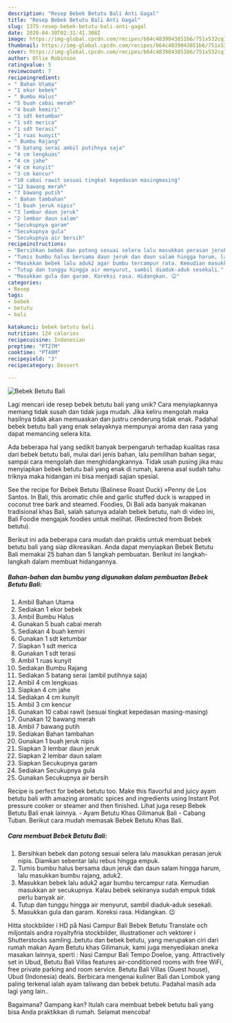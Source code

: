```yaml
---
description: "Resep Bebek Betutu Bali Anti Gagal"
title: "Resep Bebek Betutu Bali Anti Gagal"
slug: 1375-resep-bebek-betutu-bali-anti-gagal
date: 2020-04-30T02:31:41.308Z
image: https://img-global.cpcdn.com/recipes/b64c4839043851b6/751x532cq70/bebek-betutu-bali-foto-resep-utama.jpg
thumbnail: https://img-global.cpcdn.com/recipes/b64c4839043851b6/751x532cq70/bebek-betutu-bali-foto-resep-utama.jpg
cover: https://img-global.cpcdn.com/recipes/b64c4839043851b6/751x532cq70/bebek-betutu-bali-foto-resep-utama.jpg
author: Ollie Robinson
ratingvalue: 5
reviewcount: 7
recipeingredient:
- " Bahan Utama"
- "1 ekor bebek"
- " Bumbu Halus"
- "5 buah cabai merah"
- "4 buah kemiri"
- "1 sdt ketumbar"
- "1 sdt merica"
- "1 sdt terasi"
- "1 ruas kunyit"
- " Bumbu Rajang"
- "5 batang serai ambil putihnya saja"
- "4 cm lengkuas"
- "4 cm jahe"
- "4 cm kunyit"
- "3 cm kencur"
- "10 cabai rawit sesuai tingkat kepedasan masingmasing"
- "12 bawang merah"
- "7 bawang putih"
- " Bahan tambahan"
- "1 buah jeruk nipis"
- "3 lembar daun jeruk"
- "2 lembar daun salam"
- "Secukupnya garam"
- "Secukupnya gula"
- "Secukupnya air bersih"
recipeinstructions:
- "Bersihkan bebek dan potong sesuai selera lalu masukkan perasan jeruk nipis. Diamkan sebentar lalu rebus hingga empuk."
- "Tumis bumbu halus bersama daun jeruk dan daun salam hingga harum, lalu masukkan bumbu rajang, aduk2."
- "Masukkan bebek lalu aduk2 agar bumbu tercampur rata. Kemudian masukkan air secukupnya. Kalau bebek sekiranya sudah empuk tidak perlu banyak air."
- "Tutup dan tunggu hingga air menyurut, sambil diaduk-aduk sesekali."
- "Masukkan gula dan garam. Koreksi rasa. Hidangkan. 😉"
categories:
- Resep
tags:
- bebek
- betutu
- bali

katakunci: bebek betutu bali 
nutrition: 124 calories
recipecuisine: Indonesian
preptime: "PT27M"
cooktime: "PT40M"
recipeyield: "3"
recipecategory: Dessert

---
```



![Bebek Betutu Bali](https://img-global.cpcdn.com/recipes/b64c4839043851b6/751x532cq70/bebek-betutu-bali-foto-resep-utama.jpg)

Lagi mencari ide resep bebek betutu bali yang unik? Cara menyiapkannya memang tidak susah dan tidak juga mudah. Jika keliru mengolah maka hasilnya tidak akan memuaskan dan justru cenderung tidak enak. Padahal bebek betutu bali yang enak selayaknya mempunyai aroma dan rasa yang dapat memancing selera kita.

Ada beberapa hal yang sedikit banyak berpengaruh terhadap kualitas rasa dari bebek betutu bali, mulai dari jenis bahan, lalu pemilihan bahan segar, sampai cara mengolah dan menghidangkannya. Tidak usah pusing jika mau menyiapkan bebek betutu bali yang enak di rumah, karena asal sudah tahu triknya maka hidangan ini bisa menjadi sajian spesial.

See the recipe for Bebek Betutu (Balinese Roast Duck) »Penny de Los Santos. In Bali, this aromatic chile and garlic stuffed duck is wrapped in coconut tree bark and steamed. Foodies, Di Bali ada banyak makanan tradisional khas Bali, salah satunya adalah bebek betutu, nah di video ini, Bali Foodie mengajak foodies untuk melihat. (Redirected from Bebek betutu).


Berikut ini ada beberapa cara mudah dan praktis untuk membuat bebek betutu bali yang siap dikreasikan. Anda dapat menyiapkan Bebek Betutu Bali memakai 25 bahan dan 5 langkah pembuatan. Berikut ini langkah-langkah dalam membuat hidangannya.

<!--inarticleads1-->

##### Bahan-bahan dan bumbu yang digunakan dalam pembuatan Bebek Betutu Bali:

1. Ambil  Bahan Utama
1. Sediakan 1 ekor bebek
1. Ambil  Bumbu Halus
1. Gunakan 5 buah cabai merah
1. Sediakan 4 buah kemiri
1. Gunakan 1 sdt ketumbar
1. Siapkan 1 sdt merica
1. Gunakan 1 sdt terasi
1. Ambil 1 ruas kunyit
1. Sediakan  Bumbu Rajang
1. Sediakan 5 batang serai (ambil putihnya saja)
1. Ambil 4 cm lengkuas
1. Siapkan 4 cm jahe
1. Sediakan 4 cm kunyit
1. Ambil 3 cm kencur
1. Gunakan 10 cabai rawit (sesuai tingkat kepedasan masing-masing)
1. Gunakan 12 bawang merah
1. Ambil 7 bawang putih
1. Sediakan  Bahan tambahan
1. Gunakan 1 buah jeruk nipis
1. Siapkan 3 lembar daun jeruk
1. Siapkan 2 lembar daun salam
1. Siapkan Secukupnya garam
1. Sediakan Secukupnya gula
1. Gunakan Secukupnya air bersih


Recipe is perfect for bebek betutu too. Make this flavorful and juicy ayam betutu bali with amazing aromatic spices and ingredients using Instant Pot pressure cooker or steamer and then finished. Lihat juga resep Bebek Betutu Bali enak lainnya. - Ayam Betutu Khas Gilimanuk Bali - Cabang Tuban. Berikut cara mudah memasak Bebek Betutu Khas Bali. 

<!--inarticleads2-->

##### Cara membuat Bebek Betutu Bali:

1. Bersihkan bebek dan potong sesuai selera lalu masukkan perasan jeruk nipis. Diamkan sebentar lalu rebus hingga empuk.
1. Tumis bumbu halus bersama daun jeruk dan daun salam hingga harum, lalu masukkan bumbu rajang, aduk2.
1. Masukkan bebek lalu aduk2 agar bumbu tercampur rata. Kemudian masukkan air secukupnya. Kalau bebek sekiranya sudah empuk tidak perlu banyak air.
1. Tutup dan tunggu hingga air menyurut, sambil diaduk-aduk sesekali.
1. Masukkan gula dan garam. Koreksi rasa. Hidangkan. 😉


Hitta stockbilder i HD på Nasi Campur Bali Bebek Betutu Translate och miljontals andra royaltyfria stockbilder, illustrationer och vektorer i Shutterstocks samling..betutu dan bebek betutu, yang merupakan ciri dari rumah makan Ayam Betutu khas Gilimanuk, kami juga menyediakan aneka masakan lainnya, sperti : Nasi Campur Bali Tempo Doeloe, yang. Attractively set in Ubud, Betutu Bali Villas features air-conditioned rooms with free WiFi, free private parking and room service. Betutu Bali Villas (Guest house), Ubud (Indonesia) deals. Berbicara mengenai kuliner Bali dan Lombok yang paling terkenal ialah ayam taliwang dan bebek betutu. Padahal masih ada lagi yang lain.. 

Bagaimana? Gampang kan? Itulah cara membuat bebek betutu bali yang bisa Anda praktikkan di rumah. Selamat mencoba!
